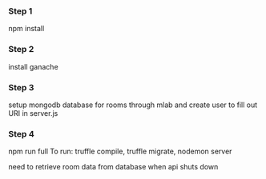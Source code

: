 ### Step 1
npm install

### Step 2
install ganache

### Step 3
setup mongodb database for rooms through mlab and create user to fill out URI in server.js

### Step 4
npm run full
To run: truffle compile, truffle migrate, nodemon server



need to retrieve room data from database when api shuts down
